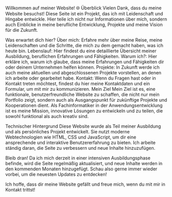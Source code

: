 Willkommen auf meiner Website! 🌐
Überblick
Vielen Dank, dass du meine Website besuchst! Diese Seite ist ein Projekt, das ich mit Leidenschaft und Hingabe entwickle. Hier teile ich nicht nur Informationen über mich, sondern auch Einblicke in meine berufliche Entwicklung, Projekte und meine Vision für die Zukunft.

Was erwartet dich hier?
Über mich: Erfahre mehr über meine Reise, meine Leidenschaften und die Schritte, die mich zu dem gemacht haben, was ich heute bin.
Lebenslauf: Hier findest du eine detaillierte Übersicht meiner Ausbildung, beruflichen Erfahrungen und Fähigkeiten.
Warum ich?: Hier erkläre ich, warum ich glaube, dass meine Erfahrungen und Fähigkeiten dir oder deinem Unternehmen helfen können.
Projekte: In Zukunft werde ich auch meine aktuellen und abgeschlossenen Projekte vorstellen, an denen ich arbeite oder gearbeitet habe.
Kontakt: Wenn du Fragen hast oder in Kontakt treten möchtest, findest du hier meine Kontaktdaten und ein Formular, um mit mir zu kommunizieren.
Mein Ziel
Mein Ziel ist es, eine funktionale, benutzerfreundliche Website zu schaffen, die nicht nur mein Portfolio zeigt, sondern auch als Ausgangspunkt für zukünftige Projekte und Kooperationen dient. Als Fachinformatiker in der Anwendungsentwicklung ist es meine Mission, innovative Lösungen zu entwickeln und zu teilen, die sowohl funktional als auch kreativ sind.

Technischer Hintergrund
Diese Website wurde als Teil meiner Ausbildung und als persönliches Projekt entwickelt. Sie nutzt moderne Webtechnologien wie HTML, CSS und JavaScript, um dir eine ansprechende und interaktive Benutzererfahrung zu bieten. Ich arbeite ständig daran, die Seite zu verbessern und neue Inhalte hinzuzufügen.

Bleib dran!
Da ich mich derzeit in einer intensiven Ausbildungsphase befinde, wird die Seite regelmäßig aktualisiert, und neue Inhalte werden in den kommenden Monaten hinzugefügt. Schau also gerne immer wieder vorbei, um die neuesten Updates zu entdecken!

Ich hoffe, dass dir meine Website gefällt und freue mich, wenn du mit mir in Kontakt trittst!

